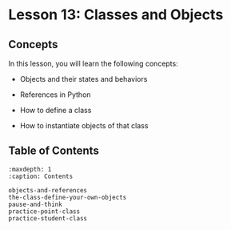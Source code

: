 # <i class="fas fa-book fa-fw"></i> Lesson 13: Classes and Objects

## Concepts

In this lesson, you will learn the following concepts:

- Objects and their states and behaviors

- References in Python

- How to define a class

- How to instantiate objects of that class

## Table of Contents

```{toctree}
:maxdepth: 1
:caption: Contents

objects-and-references
the-class-define-your-own-objects
pause-and-think
practice-point-class
practice-student-class
```
